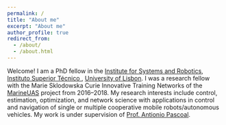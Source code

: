 ```yaml
---
permalink: /
title: "About me"
excerpt: "About me"
author_profile: true
redirect_from: 
  - /about/
  - /about.html
---
```


Welcome! I am a PhD fellow in the [Institute for Systems and Robotics](https://welcome.isr.tecnico.ulisboa.pt/), [Instituto Superior Técnico
](https://tecnico.ulisboa.pt/en/), [University of Lisbon](https://www.ulisboa.pt/en). I was a research fellow with the Marie Sklodowska Curie Innovative Training Networks of the [MarineUAS](http://www.marineuas.eu/) project from 2016–2018. My research interests include control, estimation, optimization, and network science with applications in control and navigation of single or multiple cooperative mobile robots/autonomous vehicles. My work is under supervision of [Prof. Antionio Pascoal](https://welcome.isr.tecnico.ulisboa.pt/author/antoniomanueldossantos/).

